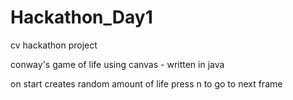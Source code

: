 # Hackathon_Day1
cv hackathon project

conway's game of life using canvas - written in java

on start creates random amount of life
press n to go to next frame
